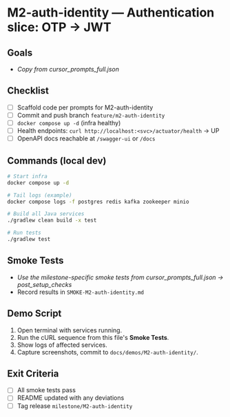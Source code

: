 # M2-auth-identity — Authentication slice: OTP → JWT

## Goals
- _Copy from cursor_prompts_full.json_

## Checklist
- [ ] Scaffold code per prompts for M2-auth-identity
- [ ] Commit and push branch `feature/m2-auth-identity`
- [ ] `docker compose up -d` (infra healthy)
- [ ] Health endpoints: `curl http://localhost:<svc>/actuator/health` → UP
- [ ] OpenAPI docs reachable at `/swagger-ui` or `/docs`

## Commands (local dev)
```bash
# Start infra
docker compose up -d

# Tail logs (example)
docker compose logs -f postgres redis kafka zookeeper minio

# Build all Java services
./gradlew clean build -x test

# Run tests
./gradlew test
```

## Smoke Tests
- _Use the milestone-specific smoke tests from cursor_prompts_full.json → post_setup_checks_
- Record results in `SMOKE-M2-auth-identity.md`

## Demo Script
1) Open terminal with services running.
2) Run the cURL sequence from this file's **Smoke Tests**.
3) Show logs of affected services.
4) Capture screenshots, commit to `docs/demos/M2-auth-identity/`.

## Exit Criteria
- [ ] All smoke tests pass
- [ ] README updated with any deviations
- [ ] Tag release `milestone/M2-auth-identity`

